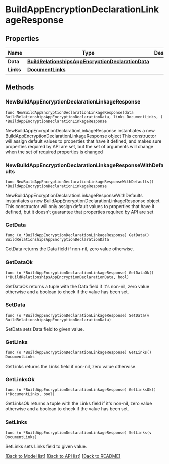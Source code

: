 # BuildAppEncryptionDeclarationLinkageResponse

## Properties

Name | Type | Description | Notes
------------ | ------------- | ------------- | -------------
**Data** | [**BuildRelationshipsAppEncryptionDeclarationData**](Build_relationships_appEncryptionDeclaration_data.md) |  | 
**Links** | [**DocumentLinks**](DocumentLinks.md) |  | 

## Methods

### NewBuildAppEncryptionDeclarationLinkageResponse

`func NewBuildAppEncryptionDeclarationLinkageResponse(data BuildRelationshipsAppEncryptionDeclarationData, links DocumentLinks, ) *BuildAppEncryptionDeclarationLinkageResponse`

NewBuildAppEncryptionDeclarationLinkageResponse instantiates a new BuildAppEncryptionDeclarationLinkageResponse object
This constructor will assign default values to properties that have it defined,
and makes sure properties required by API are set, but the set of arguments
will change when the set of required properties is changed

### NewBuildAppEncryptionDeclarationLinkageResponseWithDefaults

`func NewBuildAppEncryptionDeclarationLinkageResponseWithDefaults() *BuildAppEncryptionDeclarationLinkageResponse`

NewBuildAppEncryptionDeclarationLinkageResponseWithDefaults instantiates a new BuildAppEncryptionDeclarationLinkageResponse object
This constructor will only assign default values to properties that have it defined,
but it doesn't guarantee that properties required by API are set

### GetData

`func (o *BuildAppEncryptionDeclarationLinkageResponse) GetData() BuildRelationshipsAppEncryptionDeclarationData`

GetData returns the Data field if non-nil, zero value otherwise.

### GetDataOk

`func (o *BuildAppEncryptionDeclarationLinkageResponse) GetDataOk() (*BuildRelationshipsAppEncryptionDeclarationData, bool)`

GetDataOk returns a tuple with the Data field if it's non-nil, zero value otherwise
and a boolean to check if the value has been set.

### SetData

`func (o *BuildAppEncryptionDeclarationLinkageResponse) SetData(v BuildRelationshipsAppEncryptionDeclarationData)`

SetData sets Data field to given value.


### GetLinks

`func (o *BuildAppEncryptionDeclarationLinkageResponse) GetLinks() DocumentLinks`

GetLinks returns the Links field if non-nil, zero value otherwise.

### GetLinksOk

`func (o *BuildAppEncryptionDeclarationLinkageResponse) GetLinksOk() (*DocumentLinks, bool)`

GetLinksOk returns a tuple with the Links field if it's non-nil, zero value otherwise
and a boolean to check if the value has been set.

### SetLinks

`func (o *BuildAppEncryptionDeclarationLinkageResponse) SetLinks(v DocumentLinks)`

SetLinks sets Links field to given value.



[[Back to Model list]](../README.md#documentation-for-models) [[Back to API list]](../README.md#documentation-for-api-endpoints) [[Back to README]](../README.md)


